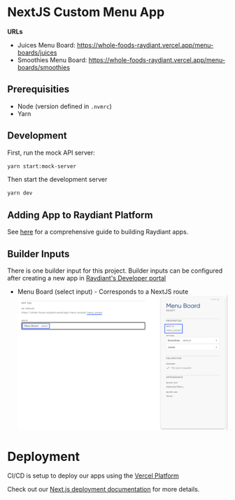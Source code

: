 # NextJS Custom Menu App

**URLs**

- Juices Menu Board: https://whole-foods-raydiant.vercel.app/menu-boards/juices
- Smoothies Menu Board: https://whole-foods-raydiant.vercel.app/menu-boards/smoothies

## Prerequisities

- Node (version defined in `.nvmrc`)
- Yarn

## Development

First, run the mock API server:

```bash
yarn start:mock-server
```

Then start the development server

```bash
yarn dev
```

## Adding App to Raydiant Platform

See [here](https://raydiant.notion.site/How-do-I-develop-an-app-487d7064eeec402fb7d376a5f6e6eed9) for a comprehensive guide to building Raydiant apps.

## Builder Inputs

There is one builder input for this project. Builder inputs can be configured after creating a new app in [Raydiant's Developer portal](https://developers.raydiant.com/)

- Menu Board (select input) - Corresponds to a NextJS route
  ![Menu Board](menu-board-builder-input.png)

# Deployment

CI/CD is setup to deploy our apps using the [Vercel Platform](https://vercel.com/new?utm_medium=default-template&filter=next.js&utm_source=create-next-app&utm_campaign=create-next-app-readme)

Check out our [Next.js deployment documentation](https://nextjs.org/docs/deployment) for more details.
